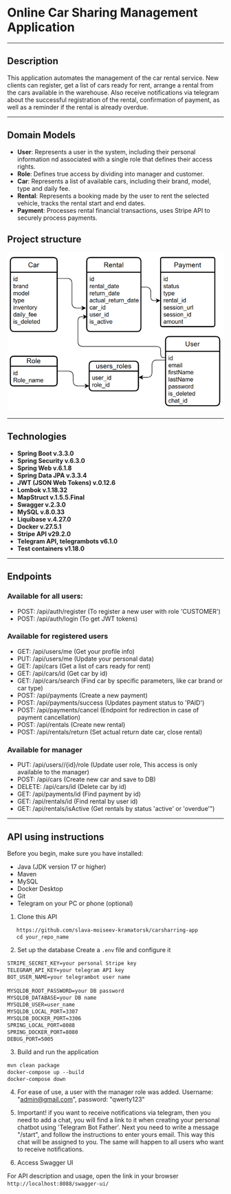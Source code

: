 # Online Car Sharing Management Application
***

## Description

This application automates the management of the car rental service. New clients can register, get a list of cars ready for rent, arrange a rental from the cars available in the warehouse. Also receive notifications via telegram about the successful registration of the rental, confirmation of payment, as well as a reminder if the rental is already overdue.
***

## Domain Models

* **User**: Represents a user in the system, including their personal information nd associated with a single role that defines their access rights.
* **Role**: Defines true access by dividing into manager and customer.
* **Car**: Represents a list of available cars, including their brand, model, type and daily fee.
* **Rental**: Represents a booking made by the user to rent the selected vehicle, tracks the rental start and end dates.
* **Payment**: Processes rental financial transactions, uses Stripe API to securely process payments.

## Project structure
<img src="relationshipDiagram/diagram.png" alt="Architecture Diagram" width="600"/>

***

## Technologies

* **Spring Boot v.3.3.0**
* **Spring Security v.6.3.0**
* **Spring Web v.6.1.8**
*  **Spring Data JPA v.3.3.4**
*  **JWT (JSON Web Tokens) v.0.12.6**
*  **Lombok v.1.18.32**
*  **MapStruct v.1.5.5.Final**
*  **Swagger v.2.3.0**
*  **MySQL v.8.0.33**
*  **Liquibase v.4.27.0**
*  **Docker v.27.5.1**
* **Stripe API v29.2.0**
* **Telegram API, telegrambots v6.1.0**
* **Test containers v1.18.0**
***

## Endpoints


### Available for all users:
* POST: /api/auth/register (To register a new user with role 'CUSTOMER')
* POST: /api/auth/login (To get JWT tokens)


### Available for registered users

* GET: /api/users/me (Get your profile info)
* PUT: /api/users/me (Update your personal data)
* GET: /api/cars (Get a list of cars ready for rent)
* GET: /api/cars/id (Get car by id)
* GET: /api/cars/search (Find car by specific parameters, like car brand or car type)
* POST: /api/payments (Create a new payment)
* POST: /api/payments/success (Updates payment status to 'PAID')
* POST: /api/payments/cancel (Endpoint for redirection in case of payment cancellation)
* POST: /api/rentals (Create new rental)
* POST: /api/rentals/return (Set actual return date car, close rental)


### Available for manager
* PUT: /api/users//{id}/role (Update user role, This access is only available to the manager)
* POST: /api/cars (Create new car and save to DB)
* DELETE: /api/cars/id (Delete car by id)
* GET: /api/payments/id (Find payment by id)
* GET: /api/rentals/id (Find rental by user id)
* GET: /api/rentals/isActive (Get rentals by status 'active' or 'overdue'")

***

## API using instructions

Before you begin, make sure you have installed:
* Java (JDK version 17 or higher)
* Maven
* MySQL
* Docker Desktop
* Git
* Telegram on your PC or phone (optional)

1. Clone this API
```
   https://github.com/slava-moiseev-kramatorsk/carsharring-app
   cd your_repo_name
   ```
2. Set up the database
   Create a ```.env``` file and configure it
```
STRIPE_SECRET_KEY=your personal Stripe key
TELEGRAM_API_KEY=your telegram API key
BOT_USER_NAME=your telegrambot user name

MYSQLDB_ROOT_PASSWORD=your DB password
MYSQLDB_DATABASE=your DB name
MYSQLDB_USER=user_name
MYSQLDB_LOCAL_PORT=3307
MYSQLDB_DOCKER_PORT=3306
SPRING_LOCAL_PORT=8088
SPRING_DOCKER_PORT=8080
DEBUG_PORT=5005
```

3. Build and run the application

```
mvn clean package
docker-compose up --build
docker-compose down
```
4. For ease of use, a user with the manager role was added.  Username: "admin@gmail.com", password: "qwerty123"


5. Important! if you want to receive notifications via telegram, then you need to add a chat, you will find a link to it when creating your personal chatbot using 'Telegram Bot Father'. Next you need to write a message "/start", and follow the instructions to enter yours email. This way this chat will be assigned to you. The same will happen to all users who want to receive notifications.


6. Access Swagger UI

For API description and usage, open the link in your browser
```http://localhost:8088/swagger-ui/```
